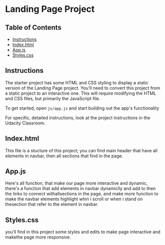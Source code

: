 # Landing Page Project

## Table of Contents

* [Instructions](#instructions)
* [Index.html](#Index.html)
* [App.js](#App.js)
* [Styles.css](#Styles.css)



## Instructions

The starter project has some HTML and CSS styling to display a static version of the Landing Page project. You'll need to convert this project from a static project to an interactive one. This will require modifying the HTML and CSS files, but primarily the JavaScript file.

To get started, open `js/app.js` and start building out the app's functionality

For specific, detailed instructions, look at the project instructions in the Udacity Classroom.

## Index.html

This file is a stucture of this project; you can find main header that have all elements in navbar, then all sections that find in the page.

## App.js

Here's all function, that make our page more interactive and dynamic, there's a function that add elements in navbar dynamiclly and add to then the links to connect withallsections in the page, and make more function to make the navbar elements highlight whin i scroll or when i stand on thesection that refer to the element in navbar.

## Styles.css

you'll find in this project some styles and edits to make page interactive and makethe page more responsive.


